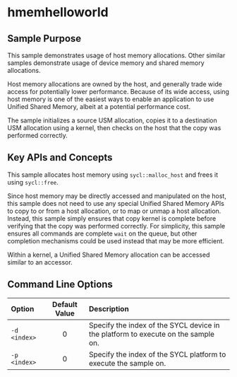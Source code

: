 # hmemhelloworld

## Sample Purpose

This sample demonstrates usage of host memory allocations.
Other similar samples demonstrate usage of device memory and shared memory allocations.

Host memory allocations are owned by the host, and generally trade wide access for potentially lower performance.
Because of its wide access, using host memory is one of the easiest ways to enable an application to use Unified Shared Memory, albeit at a potential performance cost.

The sample initializes a source USM allocation, copies it to a destination USM allocation using a kernel, then checks on the host that the copy was performed correctly.

## Key APIs and Concepts

This sample allocates host memory using `sycl::malloc_host` and frees it using `sycl::free`.

Since host memory may be directly accessed and manipulated on the host, this sample does not need to use any special Unified Shared Memory APIs to copy to or from a host allocation, or to map or unmap a host allocation.
Instead, this sample simply ensures that copy kernel is complete before verifying that the copy was performed correctly.
For simplicity, this sample ensures all commands are complete `wait` on the queue, but other completion mechanisms could be used instead that may be more efficient.

Within a kernel, a Unified Shared Memory allocation can be accessed similar to an accessor.

## Command Line Options

| Option | Default Value | Description |
|:--|:-:|:--|
| `-d <index>` | 0 | Specify the index of the SYCL device in the platform to execute on the sample on.
| `-p <index>` | 0 | Specify the index of the SYCL platform to execute the sample on.

